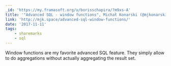 ```yaml
---
_id: 'https://my.framasoft.org/u/borisschapira/?m9xs-A'
title: '"Advanced SQL - window functions", Michał Konarski (@mjkonarski)'
link: 'http://mjk.space/advanced-sql-window-functions/'
date: '2017-11-11'
tags:
    - sharemarks
    - sql
---
```


<div class="markdown"><p>Window functions are my favorite advanced SQL feature. They simply allow to do aggregations without actually aggregating the result set.
</p></div>
